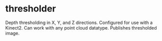 # thresholder
Depth thresholding in X, Y, and Z directions. Configured for use with a Kinect2. Can work with any point cloud datatype. Publishes thresholded image. 
